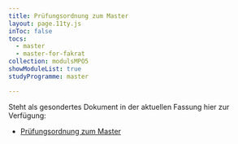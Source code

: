 ```yaml
---
title: Prüfungsordnung zum Master
layout: page.11ty.js
inToc: false
tocs:
  - master
  - master-for-fakrat  
collection: modulsMPO5
showModuleList: true
studyProgramme: master

---
```



Steht als gesondertes Dokument in der aktuellen Fassung hier zur Verfügung:

* [Prüfungsordnung zum Master](/pruefungsordnungen/mpo5.pdf)

